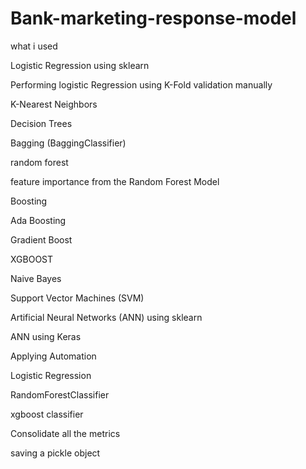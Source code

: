 # Bank-marketing-response-model

what i used

Logistic Regression using sklearn

Performing logistic Regression using K-Fold validation manually

K-Nearest Neighbors

Decision Trees

Bagging (BaggingClassifier)

random forest

feature importance from the Random Forest Model

Boosting

Ada Boosting

Gradient Boost

XGBOOST

Naive Bayes

Support Vector Machines (SVM)

Artificial Neural Networks (ANN) using sklearn	

ANN using Keras	

Applying Automation	

Logistic Regression	

RandomForestClassifier	

xgboost classifier

Consolidate all the metrics	

saving a pickle object	
